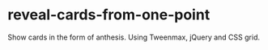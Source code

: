 # reveal-cards-from-one-point
Show cards in the form of anthesis. Using Tweenmax, jQuery and CSS grid.

